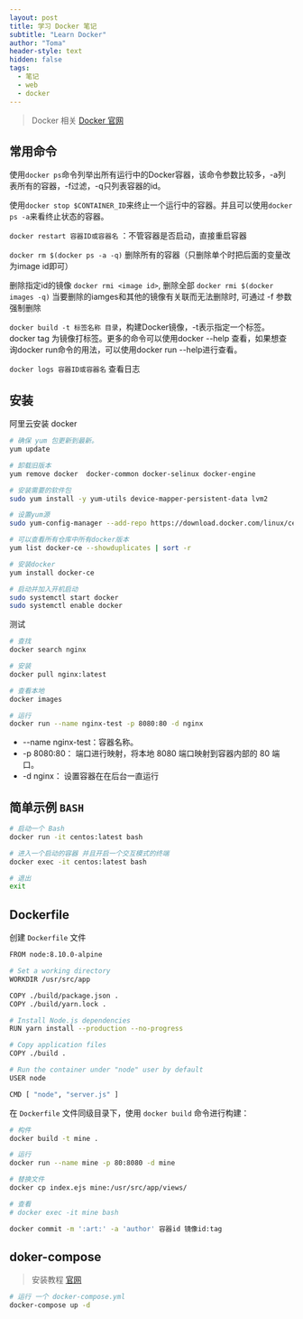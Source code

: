 ```yaml
---
layout: post
title: 学习 Docker 笔记
subtitle: "Learn Docker"
author: "Toma"
header-style: text
hidden: false
tags:
  - 笔记
  - web
  - docker
---
```


> Docker 相关
> [Docker 官网](https://docs.docker.com/get-started/)


## 常用命令

使用`docker ps`命令列举出所有运行中的Docker容器，该命令参数比较多，-a列表所有的容器，-f过滤，-q只列表容器的id。

使用`docker stop $CONTAINER_ID`来终止一个运行中的容器。并且可以使用`docker ps -a`来看终止状态的容器。

`docker restart 容器ID或容器名` ：不管容器是否启动，直接重启容器

`docker rm $(docker ps -a -q)` 删除所有的容器（只删除单个时把后面的变量改为image id即可）

删除指定id的镜像 `docker rmi <image id>`, 删除全部 `docker rmi $(docker images -q)` 当要删除的iamges和其他的镜像有关联而无法删除时, 可通过 -f 参数强制删除

`docker build -t 标签名称 目录`，构建Docker镜像，-t表示指定一个标签。docker tag 为镜像打标签。更多的命令可以使用docker --help 查看，如果想查询docker run命令的用法，可以使用docker run --help进行查看。

`docker logs 容器ID或容器名` 查看日志  


## 安装

阿里云安装 docker

```sh
# 确保 yum 包更新到最新。
yum update

# 卸载旧版本
yum remove docker  docker-common docker-selinux docker-engine

# 安装需要的软件包
sudo yum install -y yum-utils device-mapper-persistent-data lvm2

# 设置yum源
sudo yum-config-manager --add-repo https://download.docker.com/linux/centos/docker-ce.repo

# 可以查看所有仓库中所有docker版本
yum list docker-ce --showduplicates | sort -r

# 安装docker
yum install docker-ce

# 启动并加入开机启动
sudo systemctl start docker
sudo systemctl enable docker
```

测试
```sh
# 查找
docker search nginx

# 安装
docker pull nginx:latest

# 查看本地
docker images

# 运行
docker run --name nginx-test -p 8080:80 -d nginx

```

- --name nginx-test：容器名称。
- -p 8080:80： 端口进行映射，将本地 8080 端口映射到容器内部的 80 端口。
- -d nginx： 设置容器在在后台一直运行


## 简单示例 `BASH`

```sh
# 启动一个 Bash
docker run -it centos:latest bash

# 进入一个启动的容器 并且开启一个交互模式的终端
docker exec -it centos:latest bash

# 退出
exit
```

## Dockerfile

创建 `Dockerfile` 文件

```sh
FROM node:8.10.0-alpine

# Set a working directory
WORKDIR /usr/src/app

COPY ./build/package.json .
COPY ./build/yarn.lock .

# Install Node.js dependencies
RUN yarn install --production --no-progress

# Copy application files
COPY ./build .

# Run the container under "node" user by default
USER node

CMD [ "node", "server.js" ]
```

在 `Dockerfile` 文件同级目录下，使用 `docker build` 命令进行构建：

```sh
# 构件
docker build -t mine .

# 运行
docker run --name mine -p 80:8080 -d mine

# 替换文件
docker cp index.ejs mine:/usr/src/app/views/

# 查看
# docker exec -it mine bash

docker commit -m ':art:' -a 'author' 容器id 镜像id:tag
```



## doker-compose

> 安装教程 [官网](https://docs.docker.com/compose/install/)

```sh
# 运行 一个 docker-compose.yml
docker-compose up -d

```
